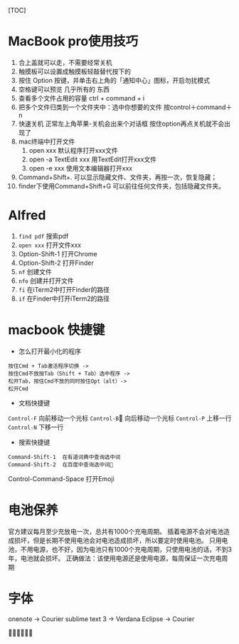 [TOC]

# MacBook pro使用技巧
1. 合上盖就可以走，不需要经常关机
2. 触摸板可以设置成触摸板轻敲替代按下的
3. 按住 Option 按键，并单击右上角的「通知中心」图标，开启勿扰模式
4. 空格键可以预览 几乎所有的 东西
5. 查看多个文件占用的容量 ctrl + command + i
6. 把多个文件归类到一个文件夹中：选中你想要的文件 按control＋command＋n
7. 快速关机 正常左上角苹果-关机会出来个对话框 按住option再点关机就不会出现了 
8. mac终端中打开文件
    1. open xxx  默认程序打开xxx文件
    2. open -a TextEdit xxx  用TextEdit打开xxx文件
    3. open -e xxx  使用文本编辑器打开xxx
9. Command+Shift+. 可以显示隐藏文件、文件夹，再按一次，恢复隐藏；
10. finder下使用Command+Shift+G 可以前往任何文件夹，包括隐藏文件夹。


# Alfred 
1. `find pdf` 搜索pdf
2. `open xxx` 打开文件xxx
3. Option-Shift-1  打开Chrome
4. Option-Shift-2  打开Finder
5. `nf`  创建文件
6. `nfo`  创建并打开文件
7. `fi`  在iTerm2中打开Finder的路径
8. `if`  在Finder中打开iTerm2的路径

# macbook 快捷键
* 怎么打开最小化的程序

```
按住Cmd + Tab激活程序切换 -> 
按住Cmd不放按Tab（Shift + Tab）选中程序 -> 
松开Tab，按住Cmd不放的同时按住Opt（alt）-> 
松开Cmd
```

* 文档快捷键

`Control-F` 向前移动一个光标
`Control-B` 向后移动一个光标
`Control-P` 上移一行
`Control-N` 下移一行

* 搜索快捷键

```
Command-Shift-1  在有道词典中查询选中词
Command-Shift-2  在百度中查询选中词
```
Control-Command-Space  打开Emoji
# 电池保养
官方建议每月至少充放电一次，总共有1000个充电周期。
插着电源不会对电池造成损坏，但是长期不使用电池会对电池造成损坏，所以要定时使用电池。
只用电池，不用电源，也不好，因为电池只有1000个充电周期，只使用电池的话，不到3年，电池就会损坏。
正确做法：该使用电源还是使用电源，每周保证一次充电周期

# 字体
onenote -> Courier
sublime text 3 -> Verdana
Eclipse -> Courier









